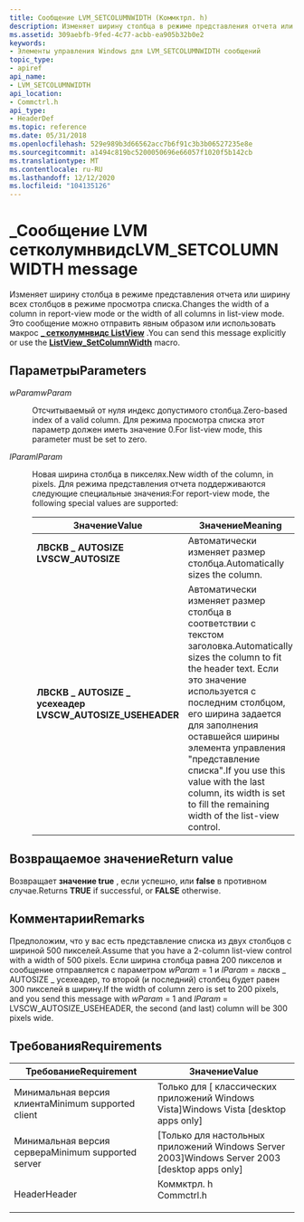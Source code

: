 ```yaml
---
title: Сообщение LVM_SETCOLUMNWIDTH (Коммктрл. h)
description: Изменяет ширину столбца в режиме представления отчета или ширину всех столбцов в режиме просмотра списка. Это сообщение можно отправить явным образом или использовать \_ макрос Сетколумнвидс ListView.
ms.assetid: 309aebfb-9fed-4c77-acbb-ea905b32b0e2
keywords:
- Элементы управления Windows для LVM_SETCOLUMNWIDTH сообщений
topic_type:
- apiref
api_name:
- LVM_SETCOLUMNWIDTH
api_location:
- Commctrl.h
api_type:
- HeaderDef
ms.topic: reference
ms.date: 05/31/2018
ms.openlocfilehash: 529e989b3d66562acc7b6f91c3b3b06527235e8e
ms.sourcegitcommit: a1494c819bc5200050696e66057f1020f5b142cb
ms.translationtype: MT
ms.contentlocale: ru-RU
ms.lasthandoff: 12/12/2020
ms.locfileid: "104135126"
---
```

# <a name="lvm_setcolumnwidth-message"></a><span data-ttu-id="475b1-105">\_Сообщение LVM сетколумнвидс</span><span class="sxs-lookup"><span data-stu-id="475b1-105">LVM\_SETCOLUMNWIDTH message</span></span>

<span data-ttu-id="475b1-106">Изменяет ширину столбца в режиме представления отчета или ширину всех столбцов в режиме просмотра списка.</span><span class="sxs-lookup"><span data-stu-id="475b1-106">Changes the width of a column in report-view mode or the width of all columns in list-view mode.</span></span> <span data-ttu-id="475b1-107">Это сообщение можно отправить явным образом или использовать макрос [**\_ сетколумнвидс ListView**](/windows/desktop/api/Commctrl/nf-commctrl-listview_setcolumnwidth) .</span><span class="sxs-lookup"><span data-stu-id="475b1-107">You can send this message explicitly or use the [**ListView\_SetColumnWidth**](/windows/desktop/api/Commctrl/nf-commctrl-listview_setcolumnwidth) macro.</span></span>

## <a name="parameters"></a><span data-ttu-id="475b1-108">Параметры</span><span class="sxs-lookup"><span data-stu-id="475b1-108">Parameters</span></span>

<dl> <dt>

<span data-ttu-id="475b1-109">*wParam*</span><span class="sxs-lookup"><span data-stu-id="475b1-109">*wParam*</span></span> 
</dt> <dd>

<span data-ttu-id="475b1-110">Отсчитываемый от нуля индекс допустимого столбца.</span><span class="sxs-lookup"><span data-stu-id="475b1-110">Zero-based index of a valid column.</span></span> <span data-ttu-id="475b1-111">Для режима просмотра списка этот параметр должен иметь значение 0.</span><span class="sxs-lookup"><span data-stu-id="475b1-111">For list-view mode, this parameter must be set to zero.</span></span>

</dd> <dt>

<span data-ttu-id="475b1-112">*lParam*</span><span class="sxs-lookup"><span data-stu-id="475b1-112">*lParam*</span></span> 
</dt> <dd>

<span data-ttu-id="475b1-113">Новая ширина столбца в пикселях.</span><span class="sxs-lookup"><span data-stu-id="475b1-113">New width of the column, in pixels.</span></span> <span data-ttu-id="475b1-114">Для режима представления отчета поддерживаются следующие специальные значения:</span><span class="sxs-lookup"><span data-stu-id="475b1-114">For report-view mode, the following special values are supported:</span></span>



| <span data-ttu-id="475b1-115">Значение</span><span class="sxs-lookup"><span data-stu-id="475b1-115">Value</span></span>                                                                                                                                                                                           | <span data-ttu-id="475b1-116">Значение</span><span class="sxs-lookup"><span data-stu-id="475b1-116">Meaning</span></span>                                                                                                                                                                              |
|-------------------------------------------------------------------------------------------------------------------------------------------------------------------------------------------------|--------------------------------------------------------------------------------------------------------------------------------------------------------------------------------------|
| <span id="LVSCW_AUTOSIZE"></span><span id="lvscw_autosize"></span><dl> <span data-ttu-id="475b1-117"><dt>**ЛВСКВ \_ AUTOSIZE**</dt></span><span class="sxs-lookup"><span data-stu-id="475b1-117"><dt>**LVSCW\_AUTOSIZE**</dt></span></span> </dl>                                | <span data-ttu-id="475b1-118">Автоматически изменяет размер столбца.</span><span class="sxs-lookup"><span data-stu-id="475b1-118">Automatically sizes the column.</span></span><br/>                                                                                                                                           |
| <span id="LVSCW_AUTOSIZE_USEHEADER"></span><span id="lvscw_autosize_useheader"></span><dl> <span data-ttu-id="475b1-119"><dt>**ЛВСКВ \_ AUTOSIZE \_ усехеадер**</dt></span><span class="sxs-lookup"><span data-stu-id="475b1-119"><dt>**LVSCW\_AUTOSIZE\_USEHEADER**</dt></span></span> </dl> | <span data-ttu-id="475b1-120">Автоматически изменяет размер столбца в соответствии с текстом заголовка.</span><span class="sxs-lookup"><span data-stu-id="475b1-120">Automatically sizes the column to fit the header text.</span></span> <span data-ttu-id="475b1-121">Если это значение используется с последним столбцом, его ширина задается для заполнения оставшейся ширины элемента управления "представление списка".</span><span class="sxs-lookup"><span data-stu-id="475b1-121">If you use this value with the last column, its width is set to fill the remaining width of the list-view control.</span></span><br/> |



 

</dd> </dl>

## <a name="return-value"></a><span data-ttu-id="475b1-122">Возвращаемое значение</span><span class="sxs-lookup"><span data-stu-id="475b1-122">Return value</span></span>

<span data-ttu-id="475b1-123">Возвращает **значение true** , если успешно, или **false** в противном случае.</span><span class="sxs-lookup"><span data-stu-id="475b1-123">Returns **TRUE** if successful, or **FALSE** otherwise.</span></span>

## <a name="remarks"></a><span data-ttu-id="475b1-124">Комментарии</span><span class="sxs-lookup"><span data-stu-id="475b1-124">Remarks</span></span>

<span data-ttu-id="475b1-125">Предположим, что у вас есть представление списка из двух столбцов с шириной 500 пикселей.</span><span class="sxs-lookup"><span data-stu-id="475b1-125">Assume that you have a 2-column list-view control with a width of 500 pixels.</span></span> <span data-ttu-id="475b1-126">Если ширина столбца равна 200 пикселов и сообщение отправляется с параметром *wParam* = 1 и *lParam* = лвскв \_ AUTOSIZE \_ усехеадер, то второй (и последний) столбец будет равен 300 пикселей в ширину.</span><span class="sxs-lookup"><span data-stu-id="475b1-126">If the width of column zero is set to 200 pixels, and you send this message with *wParam* = 1 and *lParam* = LVSCW\_AUTOSIZE\_USEHEADER, the second (and last) column will be 300 pixels wide.</span></span>

## <a name="requirements"></a><span data-ttu-id="475b1-127">Требования</span><span class="sxs-lookup"><span data-stu-id="475b1-127">Requirements</span></span>



| <span data-ttu-id="475b1-128">Требование</span><span class="sxs-lookup"><span data-stu-id="475b1-128">Requirement</span></span> | <span data-ttu-id="475b1-129">Значение</span><span class="sxs-lookup"><span data-stu-id="475b1-129">Value</span></span> |
|-------------------------------------|---------------------------------------------------------------------------------------|
| <span data-ttu-id="475b1-130">Минимальная версия клиента</span><span class="sxs-lookup"><span data-stu-id="475b1-130">Minimum supported client</span></span><br/> | <span data-ttu-id="475b1-131">Только для \[ классических приложений Windows Vista\]</span><span class="sxs-lookup"><span data-stu-id="475b1-131">Windows Vista \[desktop apps only\]</span></span><br/>                                        |
| <span data-ttu-id="475b1-132">Минимальная версия сервера</span><span class="sxs-lookup"><span data-stu-id="475b1-132">Minimum supported server</span></span><br/> | <span data-ttu-id="475b1-133">\[Только для настольных приложений Windows Server 2003\]</span><span class="sxs-lookup"><span data-stu-id="475b1-133">Windows Server 2003 \[desktop apps only\]</span></span><br/>                                  |
| <span data-ttu-id="475b1-134">Header</span><span class="sxs-lookup"><span data-stu-id="475b1-134">Header</span></span><br/>                   | <dl> <span data-ttu-id="475b1-135"><dt>Коммктрл. h</dt></span><span class="sxs-lookup"><span data-stu-id="475b1-135"><dt>Commctrl.h</dt></span></span> </dl> |



 

 





